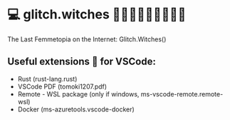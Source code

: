 # 💻 glitch.witches 🧙‍♀️✨🧙🏿‍♀️🧙🏻‍♀️
The Last Femmetopia on the Internet: Glitch.Witches()

## Useful extensions 💾 for VSCode: 
- Rust (rust-lang.rust)
- VSCode PDF (tomoki1207.pdf)
- Remote - WSL package (only if windows, ms-vscode-remote.remote-wsl)
- Docker (ms-azuretools.vscode-docker)
